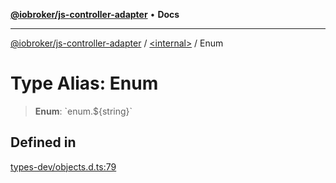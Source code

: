 [**@iobroker/js-controller-adapter**](../../README.md) • **Docs**

***

[@iobroker/js-controller-adapter](../../globals.md) / [\<internal\>](../README.md) / Enum

# Type Alias: Enum

> **Enum**: \`enum.$\{string\}\`

## Defined in

[types-dev/objects.d.ts:79](https://github.com/ioBroker/ioBroker.js-controller/blob/5cf8c0f8f818a3bd00a8d0bf4c2516676b695603/packages/types-dev/objects.d.ts#L79)
